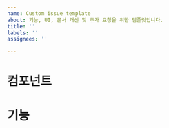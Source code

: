 ```yaml
---
name: Custom issue template
about: 기능, UI, 문서 개선 및 추가 요청을 위한 템플릿입니다.
title: ''
labels: ''
assignees: ''

---
```


# 컴포넌트

# 기능
